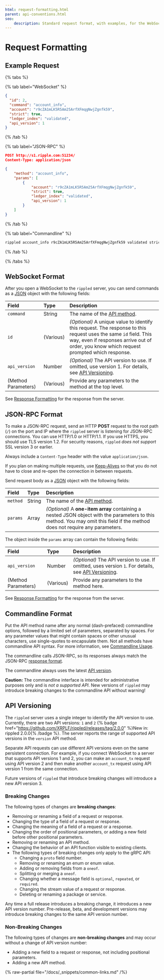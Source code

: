 ```yaml
---
html: request-formatting.html
parent: api-conventions.html
seo:
    description: Standard request format, with examples, for the WebSocket, JSON-RPC, and Commandline interfaces.
---
```

# Request Formatting

## Example Request

{% tabs %}

{% tab label="WebSocket" %}
```json
{
  "id": 2,
  "command": "account_info",
  "account": "r9cZA1mLK5R5Am25ArfXFmqgNwjZgnfk59",
  "strict": true,
  "ledger_index": "validated",
  "api_version": 1
}
```
{% /tab %}

{% tab label="JSON-RPC" %}
```json
POST http://s1.ripple.com:51234/
Content-Type: application/json

{
    "method": "account_info",
    "params": [
        {
            "account": "r9cZA1mLK5R5Am25ArfXFmqgNwjZgnfk59",
            "strict": true,
            "ledger_index": "validated",
            "api_version": 1
        }
    ]
}
```
{% /tab %}

{% tab label="Commandline" %}
```sh
rippled account_info r9cZA1mLK5R5Am25ArfXFmqgNwjZgnfk59 validated strict
```
{% /tab %}

{% /tabs %}


## WebSocket Format  

After you open a WebSocket to the `rippled` server, you can send commands as a [JSON](https://en.wikipedia.org/wiki/JSON) object with the following fields:

| Field               | Type      | Description                                |
|:--------------------|:----------|:-------------------------------------------|
| `command`           | String    | The name of the [API method](../public-api-methods/index.md). |
| `id`                | (Various) | _(Optional)_ A unique value to identify this request. The response to this request uses the same `id` field. This way, even if responses arrive out of order, you know which request prompted which response. |
| `api_version`       | Number    | _(Optional)_ The API version to use. If omitted, use version 1. For details, see [API Versioning](#api-versioning). |
| (Method Parameters) | (Various) | Provide any parameters to the method at the top level. |

See [Response Formatting](response-formatting.md) for the response from the server.

## JSON-RPC Format

To make a JSON-RPC request, send an HTTP **POST** request to the root path (`/`) on the port and IP where the `rippled` server is listening for JSON-RPC connections. You can use HTTP/1.0 or HTTP/1.1. If you use HTTPS, you should use TLS version 1.2. For security reasons, `rippled` _does not support_ SSL version 3 or earlier.

Always include a `Content-Type` header with the value `application/json`.

If you plan on making multiple requests, use [Keep-Alives](http://tools.ietf.org/html/rfc7230#section-6.3) so that you do not have to close and re-open the connection in between requests. <!-- SPELLING_IGNORE: alives -->

Send request body as a [JSON](https://en.wikipedia.org/wiki/JSON) object with the following fields:


| Field               | Type      | Description                                |
|:--------------------|:----------|:-------------------------------------------|
| `method`            | String    | The name of the [API method](../public-api-methods/index.md). |
| `params`            | Array     | _(Optional)_ A **one-item array** containing a nested JSON object with the parameters to this method. You may omit this field if the method does not require any parameters. |

The object inside the `params` array can contain the following fields:

| Field               | Type      | Description                                |
|:--------------------|:----------|:-------------------------------------------|
| `api_version`       | Number    | _(Optional)_ The API version to use. If omitted, uses version `1`. For details, see [API Versioning](#api-versioning). |
| (Method Parameters) | (Various) | Provide any parameters to the method here. |

See [Response Formatting](response-formatting.md) for the response from the server.

## Commandline Format

Put the API method name after any normal (dash-prefaced) commandline options, followed by a limited set of parameters, separated by spaces. For any parameter values that might contain spaces or other unusual characters, use single-quotes to encapsulate them. Not all methods have commandline API syntax. For more information, see [Commandline Usage](../../../infrastructure/commandline-usage.md#client-mode-options).

The commandline calls JSON-RPC, so its responses always match the JSON-RPC [response format](response-formatting.md).

The commandline always uses the latest [API version](#api-versioning).

**Caution:** The commandline interface is intended for administrative purposes only and is _not a supported API_. New versions of `rippled` may introduce breaking changes to the commandline API without warning!


## API Versioning

The `rippled` server uses a single integer to identify the API version to use. Currently, there are two API versions: `1` and `2` {% badge href="https://github.com/XRPLF/rippled/releases/tag/2.0.0" %}New in: rippled 2.0.0{% /badge %}. The server reports the range of supported API versions in the `version` API method. <!-- STYLE_OVERRIDE: will --> <!-- TODO: add a link when `version` method is documented. -->

Separate API requests can use different API versions even on the same persistent connection. For example, if you connect WebSocket to a server that supports API versions 1 and 2, you can make an `account_tx` request using API version 2 and then make another `account_tx` request using API version 1 from the same connection.

Future versions of `rippled` that introduce breaking changes will introduce a new API version 3.


### Breaking Changes

The following types of changes are **breaking changes**:

- Removing or renaming a field of a request or response.
- Changing the type of a field of a request or response.
- Changing the meaning of a field of a request or a response.
- Changing the order of positional parameters, or adding a new field before other positional parameters.
- Removing or renaming an API method.
- Changing the behavior of an API function visible to existing clients.
- The following types of breaking changes only apply to the gRPC API:
    - Changing a `proto` field number.
    - Removing or renaming an enum or enum value.
    - Adding or removing fields from a `oneof`.
    - Splitting or merging a `oneof`.
    - Changing whether a message field is `optional`, `repeated`, or `required`.
    - Changing the stream value of a request or response.
    - Deleting or renaming a package or service.

Any time a full release introduces a breaking change, it introduces a new API version number. Pre-release, beta, and development versions may introduce breaking changes to the same API version number.

### Non-Breaking Changes

The following types of changes are **non-breaking changes** and may occur without a change of API version number:

- Adding a new field to a request or response, not including positional parameters.
- Adding a new API method.

{% raw-partial file="/docs/_snippets/common-links.md" /%}
